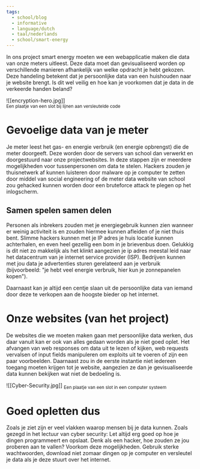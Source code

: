 ```yaml
---
tags:
  - school/blog
  - informative
  - language/dutch
  - taal/nederlands
  - school/smart-energy
---
```


In ons project smart energy moeten we een webapplicatie maken die data van onze meters uitleest. Deze data moet dan gevisualiseerd worden op verschillende manieren afhankelijk van welke opdracht je hebt gekozen. 
Deze handeling betekent dat je persoonlijke data van een huishouden naar je website brengt. 
Is dit wel veilig en hoe kan je voorkomen dat je data in de verkeerde handen beland?

![[encryption-hero.jpg]]
<br>
<sub>Een plaatje van een slot bij lijnen aan versleutelde code</sub>

# Gevoelige data van je meter
Je meter leest het gas- en energie verbruik (en energie opbrengst) die de meter doorgeeft. Deze worden door de servers van school dan verwerkt en doorgestuurd naar onze projectwebsites. In deze stappen zijn er meerdere mogelijkheden voor tussenpersonen om data te stelen.
Hackers zouden je thuisnetwerk af kunnen luisteren door malware op je computer te zetten door middel van social engineering of de meter data website van school zou gehacked kunnen worden door een bruteforce attack te plegen op het inlogscherm.

## Samen spelen samen delen
Personen als inbrekers zouden met je energiegebruik kunnen zien wanneer er weinig activiteit is en zouden hiermee kunnen afleiden of je niet thuis bent.  Slimme hackers kunnen met je IP adres je huis locatie kunnen achterhalen, en even heel gezellig een bom in je brievenbus doen. Gelukkig is dit niet zo makkelijk als het klinkt aangezien je ip adres meestal leid naar het datacentrum van je internet service provider (ISP).
Bedrijven kunnen met jou data je advertenties sturen gerelateerd aan je verbruik (bijvoorbeeld: "je hebt veel energie verbruik, hier kun je zonnepanelen kopen").

Daarnaast kan je altijd een centje slaan uit de persoonlijke data van iemand door deze te verkopen aan de hoogste bieder op het internet.

# Onze websites (van het project)
De websites die we moeten maken gaan met persoonlijke data werken, dus daar vanuit kan er ook van alles gedaan worden als je niet goed oplet.
Het afvangen van web responses om data uit te lezen of kijken, web requests vervalsen of input fields manipuleren om exploits uit te voeren of  zijn een paar voorbeelden.
Daarnaast zou in de eerste instantie niet iedereen toegang moeten krijgen tot je website, aangezien ze dan je gevisualiseerde data kunnen bekijken wat niet de bedoeling is.

![[Cyber-Security.jpg]]
<sub>Een plaatje van een slot in een computer systeem</sub>

# Goed opletten dus
Zoals je ziet zijn er veel vlakken waarop mensen bij je data kunnen. Zoals gezegd in het lectuur van cyber security: Let altijd erg goed op hoe je dingen programmeert en opslaat. Denk als een hacker, hoe zouden ze jou proberen aan te vallen? Voorkom deze mogelijkheden. Gebruik sterke wachtwoorden, download niet zomaar dingen op je computer en versleutel je data als je deze stuurt over het internet.
